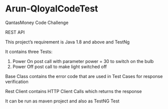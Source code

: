 # Arun-QloyalCodeTest
QantasMoney Code Challenge

REST API

This project’s requirement is Java 1.8 and above and TestNg
 
It contains three Tests:
1.	Power On post call with parameter power = 30 to switch on the bulb
2.	Power Off post call to make light switched off
 
Base Class contains the error code that are used in Test Cases for response verification
 
Rest Client contains HTTP Client Calls which returns the response

It can be run as maven project and also as TestNG Test

